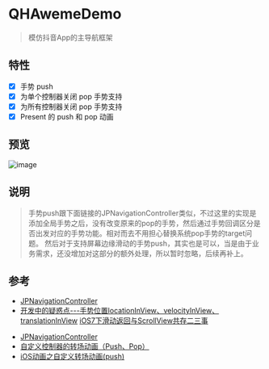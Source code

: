 # QHAwemeDemo


>模仿抖音App的主导航框架

## 特性

- [x] 手势 push 
- [x] 为单个控制器关闭 pop 手势支持
- [x] 为所有控制器关闭 pop 手势支持
- [x] Present 的 push 和 pop 动画

## 预览

![image](https://github.com/chenqihui/QHAwemeDemo/blob/master/screenshots/QHAwemeDemoGif.gif)

## 说明
>手势push跟下面链接的JPNavigationController类似，不过这里的实现是添加全局手势之后，没有改变原来的pop的手势，然后通过手势回调区分是否出发对应的手势功能。相对而去不用担心替换系统pop手势的target问题。
然后对于支持屏幕边缘滑动的手势push，其实也是可以，当是由于业务需求，还没增加对这部分的额外处理，所以暂时忽略，后续再补上。

## 参考
 
- [JPNavigationController](https://github.com/newyjp/JPNavigationController)
- [开发中的疑惑点---手势位置locationInView、velocityInView、translationInView](http://www.jianshu.com/p/be29e46fb2c4)
[iOS7下滑动返回与ScrollView共存二三事](http://www.cnblogs.com/lexingyu/p/3702742.html)
* [JPNavigationController](https://github.com/newyjp/JPNavigationController)
* [自定义控制器的转场动画（Push、Pop）](http://www.jianshu.com/p/59224648828b)
* [iOS动画之自定义转场动画(push)](http://www.jianshu.com/p/4d2fea0f6ecc)
